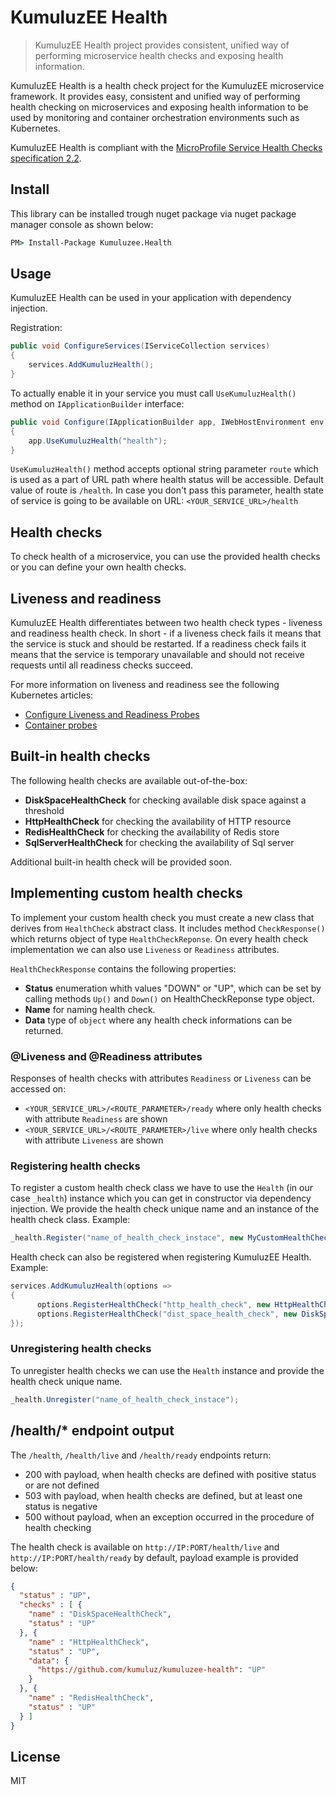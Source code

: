 # KumuluzEE Health

> KumuluzEE Health project provides consistent, unified way of performing microservice health checks and exposing health
  information.

KumuluzEE Health is a health check project for the KumuluzEE microservice framework. It provides easy, consistent and
unified way of performing health checking on microservices and exposing health information to be used by monitoring and
container orchestration environments such as Kubernetes.

KumuluzEE Health is compliant with the [MicroProfile Service Health Checks specification 2.2](https://github.com/eclipse/microprofile-health).

## Install
This library can be installed trough nuget package via nuget package manager console as shown below:

```cmd
PM> Install-Package Kumuluzee.Health
```
## Usage
KumuluzEE Health can be used in your application with dependency injection.

Registration:
```csharp
public void ConfigureServices(IServiceCollection services)
{
    services.AddKumuluzHealth();
}
```

To actually enable it in your service you must call `UseKumuluzHealth()` method on `IApplicationBuilder` interface:
```csharp
public void Configure(IApplicationBuilder app, IWebHostEnvironment env)
{
    app.UseKumuluzHealth("health");
}
```

`UseKumuluzHealth()` method accepts optional string parameter `route` which is used as a part of URL path where health status will be accessible.
Default value of route is `/health`. In case you don't pass this parameter, health state of service is going to be available on URL: `<YOUR_SERVICE_URL>/health`

## Health checks

To check health of a microservice, you can use the provided health checks or you can define your own health checks.

## Liveness and readiness

KumuluzEE Health differentiates between two health check types - liveness and readiness health check. In short - if a
liveness check fails it means that the service is stuck and should be restarted. If a readiness check fails it means
that the service is temporary unavailable and should not receive requests until all readiness checks succeed.

For more information on liveness and readiness see the following Kubernetes articles:

- [Configure Liveness and Readiness Probes](https://kubernetes.io/docs/tasks/configure-pod-container/configure-liveness-readiness-probes/)
- [Container probes](https://kubernetes.io/docs/concepts/workloads/pods/pod-lifecycle/#container-probes)

## Built-in health checks

The following health checks are available out-of-the-box: 

- **DiskSpaceHealthCheck** for checking available disk space against a threshold
- **HttpHealthCheck** for checking the availability of HTTP resource
- **RedisHealthCheck** for checking the availability of Redis store
- **SqlServerHealthCheck** for checking the availability of Sql server

Additional built-in health check will be provided soon.

## Implementing custom health checks

To implement your custom health check you must create a new class that derives from `HealthCheck` abstract class.
It includes method `CheckResponse()` which returns object of type `HealthCheckReponse`. On every health check implementation we can also use `Liveness` or `Readiness` attributes.

`HealthCheckResponse` contains the following properties:
- **Status** enumeration whith values "DOWN" or "UP", which can be set by calling methods `Up()` and `Down()` on HealthCheckReponse type object.
- **Name** for naming health check.
- **Data** type of `object` where any health check informations can be returned.

### @Liveness and @Readiness attributes

Responses of health checks with attributes `Readiness` or `Liveness` can be accessed on:
- `<YOUR_SERVICE_URL>/<ROUTE_PARAMETER>/ready` where only health checks with attribute `Readiness` are shown 
- `<YOUR_SERVICE_URL>/<ROUTE_PARAMETER>/live` where only health checks with attribute `Liveness` are shown


### Registering health checks

To register a custom health check class we have to use the `Health` (in our case `_health`) instance which you can get in constructor via dependency injection. We provide the health check unique
name and an instance of the health check class.
Example:
```csharp
_health.Register("name_of_health_check_instace", new MyCustomHealthCheck(...));
```

Health check can also be registered when registering KumuluzEE Health.
Example:
```csharp
services.AddKumuluzHealth(options =>
{
	  options.RegisterHealthCheck("http_health_check", new HttpHealthCheck("https://github.com/"));
	  options.RegisterHealthCheck("dist_space_health_check", new DiskSpaceHealthCheck(500, SpaceUnit.Gigabyte));
});
```

### Unregistering health checks

To unregister health checks we can use the `Health` instance and provide the health check unique name.

```java
_health.Unregister("name_of_health_check_instace");
```

## /health/* endpoint output

The `/health`, `/health/live` and `/health/ready` endpoints return:

- 200 with payload, when health checks are defined with positive status or are not defined
- 503 with payload, when health checks are defined, but at least one status is negative
- 500 without payload, when an exception occurred in the procedure of health checking

The health check is available on `http://IP:PORT/health/live` and `http://IP:PORT/health/ready` by default, payload
example is provided below:

```json
{
  "status" : "UP",
  "checks" : [ {
    "name" : "DiskSpaceHealthCheck",
    "status" : "UP"
  }, {
    "name" : "HttpHealthCheck",
    "status" : "UP",
    "data": {
      "https://github.com/kumuluz/kumuluzee-health": "UP"
    }
  }, {
    "name" : "RedisHealthCheck",
    "status" : "UP"
  } ]
}
```

## License

MIT
